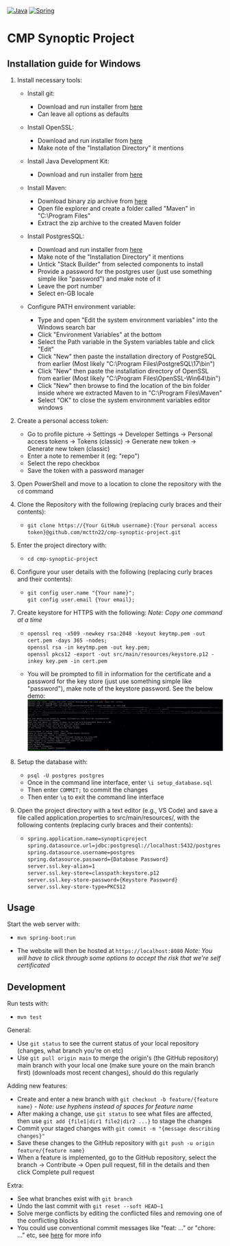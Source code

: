 [![Java](https://img.shields.io/badge/java-%23ED8B00.svg?style=for-the-badge&logo=openjdk&logoColor=white)](https://www.java.com/en/)
[![Spring](https://img.shields.io/badge/spring-%236DB33F.svg?style=for-the-badge&logo=spring&logoColor=white)](https://spring.io/)

# CMP Synoptic Project

## Installation guide for Windows

1. Install necessary tools:
   - Install git:
     - Download and run installer from <a href="https://git-scm.com/downloads/win">here</a>
     - Can leave all options as defaults

   - Install OpenSSL:
     - Download and run installer from <a href="https://slproweb.com/products/Win32OpenSSL.html">here</a>
     - Make note of the "Installation Directory" it mentions

   - Install Java Development Kit:
     - Download and run installer from <a href="https://www.oracle.com/uk/java/technologies/downloads/#jdk24-windows">here</a>

   - Install Maven:
     - Download binary zip archive from <a href="https://maven.apache.org/download.cgi">here</a>
     - Open file explorer and create a folder called "Maven" in "C:\Program Files\"
     - Extract the zip archive to the created Maven folder

   - Install PostgresSQL:
     - Download and run installer from <a href="https://www.enterprisedb.com/downloads/postgres-postgresql-downloads">here</a>
     - Make note of the "Installation Directory" it mentions
     - Untick "Stack Builder" from selected components to install
     - Provide a password for the postgres user (just use something simple like "password") and make note of it
     - Leave the port number
     - Select en-GB locale

    - Configure PATH environment variable:
      - Type and open "Edit the system environment variables" into the Windows search bar
      - Click "Environment Variables" at the bottom
      - Select the Path variable in the System variables table and click "Edit"
      - Click "New" then paste the installation directory of PostgreSQL from earlier (Most likely "C:\Program Files\PostgreSQL\17\bin\")
      - Click "New" then paste the installation directory of OpenSSL from earlier (Most likely "C:\Program Files\OpenSSL-Win64\bin\")
      - Click "New" then browse to find the location of the bin folder inside where we extracted Maven to in "C:\Program Files\Maven\"
      - Select "OK" to close the system environment variables editor windows

2. Create a personal access token:
    - Go to profile picture -> Settings -> Developer Settings -> Personal access tokens -> Tokens (classic) -> Generate new token -> Generate new token (classic)
    - Enter a note to remember it (eg: "repo")
    - Select the repo checkbox
    - Save the token with a password manager

3. Open PowerShell and move to a location to clone the repository with the ```cd``` command

4. Clone the Repository with the following (replacing curly braces and their contents):
    - ```
      git clone https://{Your GitHub username}:{Your personal access token}@github.com/mcttn22/cmp-synoptic-project.git
      ```

5. Enter the project directory with:
    - ```
      cd cmp-synoptic-project
      ```

5. Configure your user details with the following (replacing curly braces and their contents):
    - ```
      git config user.name "{Your name}";
      git config user.email {Your email};
      ```

6. Create keystore for HTTPS with the following: *Note: Copy one command at a time*
   - ```
     openssl req -x509 -newkey rsa:2048 -keyout keytmp.pem -out cert.pem -days 365 -nodes;
     openssl rsa -in keytmp.pem -out key.pem;
     openssl pkcs12 -export -out src/main/resources/keystore.p12 -inkey key.pem -in cert.pem
     ```
   - You will be prompted to fill in information for the certificate and a password for the key store (just use something simple like "password"), make note of the keystore password. See the below demo:
     ![OpenSSL Demo](https://github.com/mcttn22/cmp-synoptic-project/blob/main/doc/openssl-demo.png?raw=true)

7. Setup the database with:
   - ```psql -U postgres postgres```
   - Once in the command line interface, enter ```\i setup_database.sql```
   - Then enter ```COMMIT;``` to commit the changes
   - Then enter ```\q``` to exit the command line interface

8. Open the project directory with a text editor (e.g., VS Code) and save a file called application.properties to src/main/resources/, with the following contents (replacing curly braces and their contents):
   - ```
     spring.application.name=synopticproject
     spring.datasource.url=jdbc:postgresql://localhost:5432/postgres
     spring.datasource.username=postgres
     spring.datasource.password={Database Password}
     server.ssl.key-alias=1
     server.ssl.key-store=classpath:keystore.p12
     server.ssl.key-store-password={Keystore Password}
     server.ssl.key-store-type=PKCS12
     ```

## Usage

Start the web server with:
- ```
  mvn spring-boot:run
  ```
- The website will then be hosted at ```https://localhost:8080```
  *Note: You will have to click through some options to accept the risk that we're self certificated*

## Development

Run tests with:
- ```
  mvn test
  ```

General:
- Use ```git status``` to see the current status of your local repository (changes, what branch you're on etc)
- Use ```git pull origin main``` to merge the origin's (the GitHub repository) main branch with your local one (make sure youre on the main branch first) (downloads most recent changes), should do this regularly

Adding new features:
- Create and enter a new branch with ```git checkout -b feature/{feature name}``` *- Note: use hyphens instead of spaces for feature name*
- After making a change, use ```git status``` to see what files are affected, then use ```git add {file1|dir1 file2|dir2 ...}``` to stage the changes
- Commit your staged changes with ```git commit -m "{message describing changes}"```
- Save these changes to the GitHub repository with ```git push -u origin feature/{feature name}```
- When a feature is implemented, go to the GitHub repository, select the branch -> Contribute -> Open pull request, fill in the details and then click Complete pull request

Extra:
- See what branches exist with ```git branch```
- Undo the last commit with ```git reset --soft HEAD~1```
- Solve merge conflicts by editing the conflicted files and removing one of the conflicting blocks
- You could use conventional commit messages like "feat: ..." or "chore: ..." etc, see [here](https://www.conventionalcommits.org/en/v1.0.0/) for more info

